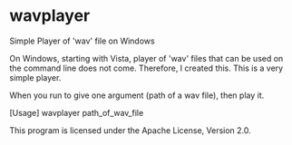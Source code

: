 wavplayer
=========

Simple Player of 'wav' file on Windows

On Windows, starting with Vista, player of 'wav' files that can be used on the command line does not come.
Therefore, I created this. This is a very simple player.

When you run to give one argument (path of a wav file), then play it.

[Usage]
wavplayer path_of_wav_file

This program is licensed under the Apache License, Version 2.0.
